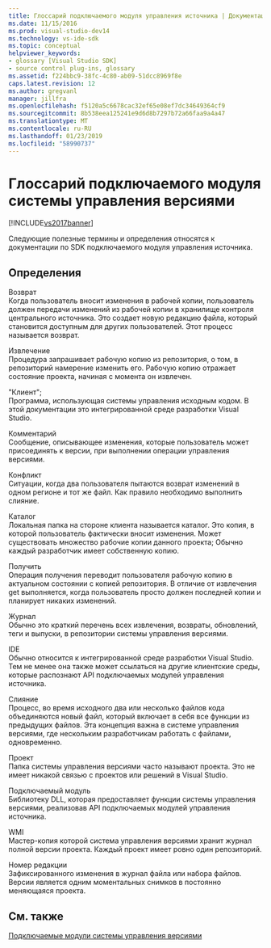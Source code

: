 ```yaml
---
title: Глоссарий подключаемого модуля управления источника | Документация Майкрософт
ms.date: 11/15/2016
ms.prod: visual-studio-dev14
ms.technology: vs-ide-sdk
ms.topic: conceptual
helpviewer_keywords:
- glossary [Visual Studio SDK]
- source control plug-ins, glossary
ms.assetid: f224bbc9-38fc-4c80-ab09-51dcc8969f8e
caps.latest.revision: 12
ms.author: gregvanl
manager: jillfra
ms.openlocfilehash: f5120a5c6678cac32ef65e08ef7dc34649364cf9
ms.sourcegitcommit: 8b538eea125241e9d6d8b7297b72a66faa9a4a47
ms.translationtype: MT
ms.contentlocale: ru-RU
ms.lasthandoff: 01/23/2019
ms.locfileid: "58990737"
---
```

# <a name="source-control-plug-in-glossary"></a>Глоссарий подключаемого модуля системы управления версиями
[!INCLUDE[vs2017banner](../includes/vs2017banner.md)]

Следующие полезные термины и определения относятся к документации по SDK подключаемого модуля управления источника.  
  
## <a name="definitions"></a>Определения  
 Возврат  
 Когда пользователь вносит изменения в рабочей копии, пользователь должен передачи изменений из рабочей копии в хранилище контроля центрального источника. Это создает новую редакцию файла, который становится доступным для других пользователей. Этот процесс называется возврат.  
  
 Извлечение  
 Процедура запрашивает рабочую копию из репозитория, о том, в репозиторий намерение изменить его. Рабочую копию отражает состояние проекта, начиная с момента он извлечен.  
  
 "Клиент";  
 Программа, использующая системы управления исходным кодом. В этой документации это интегрированной среде разработки Visual Studio.  
  
 Комментарий  
 Сообщение, описывающее изменения, которые пользователь может присоединять к версии, при выполнении операции управления версиями.  
  
 Конфликт  
 Ситуации, когда два пользователя пытаются возврат изменений в одном регионе и тот же файл. Как правило необходимо выполнить слияние.  
  
 Каталог  
 Локальная папка на стороне клиента называется каталог. Это копия, в которой пользователь фактически вносит изменения. Может существовать множество рабочие копии данного проекта; Обычно каждый разработчик имеет собственную копию.  
  
 Получить  
 Операция получения переводит пользователя рабочую копию в актуальном состоянии с копией репозитория. В отличие от извлечения get выполняется, когда пользователь просто должен последней копии и планирует никаких изменений.  
  
 Журнал  
 Обычно это краткий перечень всех извлечения, возвраты, обновлений, теги и выпуски, в репозитории системы управления версиями.  
  
 IDE  
 Обычно относится к интегрированной среде разработки Visual Studio. Тем не менее она также может ссылаться на другие клиентские среды, которые распознают API подключаемых модулей управления источника.  
  
 Слияние  
 Процесс, во время исходного два или несколько файлов кода объединяются новый файл, который включает в себя все функции из предыдущих файлов. Эта концепция важна в системе управления версиями, где нескольким разработчикам работать с файлами, одновременно.  
  
 Проект  
 Папка системы управления версиями часто называют проекта. Это не имеет никакой связью с проектов или решений в Visual Studio.  
  
 Подключаемый модуль  
 Библиотеку DLL, которая предоставляет функции системы управления версиями, реализовав API подключаемых модулей управления источника.  
  
 WMI  
 Мастер-копия которой система управления версиями хранит журнал полной версии проекта. Каждый проект имеет ровно один репозиторий.  
  
 Номер редакции  
 Зафиксированного изменения в журнал файла или набора файлов. Версии является одним моментальных снимков в постоянно меняющаяся проекта.  
  
## <a name="see-also"></a>См. также  
 [Подключаемые модули системы управления версиями](../extensibility/source-control-plug-ins.md)
